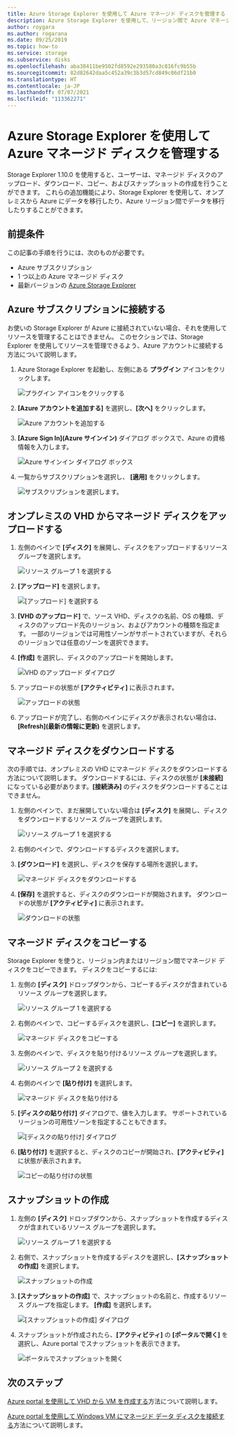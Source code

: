 ```yaml
---
title: Azure Storage Explorer を使用して Azure マネージド ディスクを管理する
description: Azure Storage Explorer を使用して、リージョン間で Azure マネージド ディスクのアップロード、ダウンロード、移行を行う方法と、マネージド ディスクのスナップショットを作成する方法について説明します。
author: roygara
ms.author: rogarana
ms.date: 09/25/2019
ms.topic: how-to
ms.service: storage
ms.subservice: disks
ms.openlocfilehash: aba38411be9502fd8592e293580a3c816fc9b55b
ms.sourcegitcommit: 82d82642daa5c452a39c3b3d57cd849c06df21b0
ms.translationtype: HT
ms.contentlocale: ja-JP
ms.lasthandoff: 07/07/2021
ms.locfileid: "113362271"
---
```

# <a name="use-azure-storage-explorer-to-manage-azure-managed-disks"></a>Azure Storage Explorer を使用して Azure マネージド ディスクを管理する

Storage Explorer 1.10.0 を使用すると、ユーザーは、マネージド ディスクのアップロード、ダウンロード、コピー、およびスナップショットの作成を行うことができます。 これらの追加機能により、Storage Explorer を使用して、オンプレミスから Azure にデータを移行したり、Azure リージョン間でデータを移行したりすることができます。

## <a name="prerequisites"></a>前提条件

この記事の手順を行うには、次のものが必要です。
- Azure サブスクリプション
- 1 つ以上の Azure マネージド ディスク
- 最新バージョンの [Azure Storage Explorer](https://azure.microsoft.com/features/storage-explorer/)

## <a name="connect-to-an-azure-subscription"></a>Azure サブスクリプションに接続する

お使いの Storage Explorer が Azure に接続されていない場合、それを使用してリソースを管理することはできません。 このセクションでは、Storage Explorer を使用してリソースを管理できるよう、Azure アカウントに接続する方法について説明します。

1. Azure Storage Explorer を起動し、左側にある **プラグイン** アイコンをクリックします。

    ![プラグイン アイコンをクリックする](media/disks-upload-vhd-to-managed-disk-storage-explorer/plug-in-icon.png)

1. **[Azure アカウントを追加する]** を選択し、**[次へ]** をクリックします。

    ![Azure アカウントを追加する](media/disks-upload-vhd-to-managed-disk-storage-explorer/connect-to-azure.png)

1. **[Azure Sign In]\(Azure サインイン\)** ダイアログ ボックスで、Azure の資格情報を入力します。

    ![Azure サインイン ダイアログ ボックス](media/disks-upload-vhd-to-managed-disk-storage-explorer/sign-in.png)

1. 一覧からサブスクリプションを選択し、 **[適用]** をクリックします。

    ![サブスクリプションを選択します。](media/disks-upload-vhd-to-managed-disk-storage-explorer/select-subscription.png)

## <a name="upload-a-managed-disk-from-an-on-prem-vhd"></a>オンプレミスの VHD からマネージド ディスクをアップロードする

1. 左側のペインで **[ディスク]** を展開し、ディスクをアップロードするリソース グループを選択します。

    ![リソース グループ 1 を選択する](media/disks-upload-vhd-to-managed-disk-storage-explorer/select-rg1.png)

1. **[アップロード]** を選択します。

    ![[アップロード] を選択する](media/disks-upload-vhd-to-managed-disk-storage-explorer/upload-button.png)

1. **[VHD のアップロード]** で、ソース VHD、ディスクの名前、OS の種類、ディスクのアップロード先のリージョン、およびアカウントの種類を指定ます。 一部のリージョンでは可用性ゾーンがサポートされていますが、それらのリージョンでは任意のゾーンを選択できます。
1. **[作成]** を選択し、ディスクのアップロードを開始します。

    ![VHD のアップロード ダイアログ](media/disks-upload-vhd-to-managed-disk-storage-explorer/upload-vhd-dialog.png)

1. アップロードの状態が **[アクティビティ]** に表示されます。

    ![アップロードの状態](media/disks-upload-vhd-to-managed-disk-storage-explorer/activity-uploading.png)

1. アップロードが完了し、右側のペインにディスクが表示されない場合は、**[Refresh]\(最新の情報に更新\)** を選択します。

## <a name="download-a-managed-disk"></a>マネージド ディスクをダウンロードする

次の手順では、オンプレミスの VHD にマネージド ディスクをダウンロードする方法について説明します。 ダウンロードするには、ディスクの状態が **[未接続]** になっている必要があります。**[接続済み]** のディスクをダウンロードすることはできません。

1. 左側のペインで、まだ展開していない場合は **[ディスク]** を展開し、ディスクをダウンロードするリソース グループを選択します。

    ![リソース グループ 1 を選択する](media/disks-upload-vhd-to-managed-disk-storage-explorer/select-rg1.png)

1. 右側のペインで、ダウンロードするディスクを選択します。
1. **[ダウンロード]** を選択し、ディスクを保存する場所を選択します。

    ![マネージド ディスクをダウンロードする](media/disks-upload-vhd-to-managed-disk-storage-explorer/download-button.png)

1. **[保存]** を選択すると、ディスクのダウンロードが開始されます。 ダウンロードの状態が **[アクティビティ]** に表示されます。

    ![ダウンロードの状態](media/disks-upload-vhd-to-managed-disk-storage-explorer/activity-downloading.png)

## <a name="copy-a-managed-disk"></a>マネージド ディスクをコピーする

Storage Explorer を使うと、リージョン内またはリージョン間でマネージド ディスクをコピーできます。 ディスクをコピーするには:

1. 左側の **[ディスク]** ドロップダウンから、コピーするディスクが含まれているリソース グループを選択します。

    ![リソース グループ 1 を選択する](media/disks-upload-vhd-to-managed-disk-storage-explorer/select-rg1.png)

1. 右側のペインで、コピーするディスクを選択し、**[コピー]** を選択します。

    ![マネージド ディスクをコピーする](media/disks-upload-vhd-to-managed-disk-storage-explorer/copy-button.png)

1. 左側のペインで、ディスクを貼り付けるリソース グループを選択します。

    ![リソース グループ 2 を選択する](media/disks-upload-vhd-to-managed-disk-storage-explorer/select-rg2.png)

1. 右側のペインで **[貼り付け]** を選択します。

    ![マネージド ディスクを貼り付ける](media/disks-upload-vhd-to-managed-disk-storage-explorer/paste-button.png)

1. **[ディスクの貼り付け]** ダイアログで、値を入力します。 サポートされているリージョンの可用性ゾーンを指定することもできます。

    ![[ディスクの貼り付け] ダイアログ](media/disks-upload-vhd-to-managed-disk-storage-explorer/paste-disk-dialog.png)

1. **[貼り付け]** を選択すると、ディスクのコピーが開始され、**[アクティビティ]** に状態が表示されます。

    ![コピーの貼り付けの状態](media/disks-upload-vhd-to-managed-disk-storage-explorer/activity-copying.png)

## <a name="create-a-snapshot"></a>スナップショットの作成

1. 左側の **[ディスク]** ドロップダウンから、スナップショットを作成するディスクが含まれているリソース グループを選択します。

    ![リソース グループ 1 を選択する](media/disks-upload-vhd-to-managed-disk-storage-explorer/select-rg1.png)

1. 右側で、スナップショットを作成するディスクを選択し、**[スナップショットの作成]** を選択します。

    ![スナップショットの作成](media/disks-upload-vhd-to-managed-disk-storage-explorer/create-snapshot-button.png)

1. **[スナップショットの作成]** で、スナップショットの名前と、作成するリソース グループを指定します。 **[作成]** を選択します。

    ![[スナップショットの作成] ダイアログ](media/disks-upload-vhd-to-managed-disk-storage-explorer/create-snapshot-dialog.png)

1. スナップショットが作成されたら、**[アクティビティ]** の **[ポータルで開く]** を選択し、Azure portal でスナップショットを表示できます。

    ![ポータルでスナップショットを開く](media/disks-upload-vhd-to-managed-disk-storage-explorer/open-in-portal.png)

## <a name="next-steps"></a>次のステップ


[Azure portal を使用して VHD から VM を作成する](windows/create-vm-specialized-portal.md)方法について説明します。

[Azure portal を使用して Windows VM にマネージド データ ディスクを接続する](windows/attach-managed-disk-portal.md)方法について説明します。